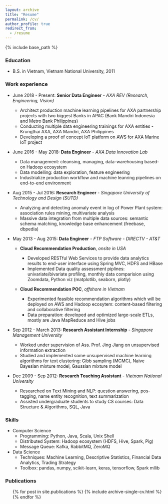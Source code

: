 ```yaml
---
layout: archive
title: "Resume"
permalink: /cv/
author_profile: true
redirect_from:
  - /resume
---
```


{% include base_path %}

### Education
* B.S. in Vietnam, Vietnam National University, 2011

### Work experience
* June 2018 - Present: <b>Senior Data Engineer</b> - <i>AXA REV (Research, Engineering, Vision)</i>
  * Architect production machine learning pipelines for AXA partnership projects with two biggest Banks in APAC (Bank Mandiri Indonesia and Metro Bank Philippines)
  * Conducting multiple data engineering trainings for AXA entities - Krungthai AXA, AXA Mandiri, AXA Philippines
  * Developing a proof of concept IoT platform on AWS for AXA Marine IoT project

* June 2016 - May 2018: <b>Data Engineer</b> - <i>AXA Data Innovation Lab</i>
  * Data management: cleansing, managing, data-warehousing based-on Hadoop ecosystem 
  * Data modelling: data exploration, feature engineering
  * Industrialize production workflow and machine leanring pipelines on end-to-end environment 

* Aug 2015 - Jul 2016: <b>Research Engineer</b> - <i>Singapore University of Technology and Design (SUTD)</i>
  * Analyzing and detecting anomaly event in log of  Power Plant system: association rules mining, multivariate analysis
  * Massive data integration from multiple data sources: semantic schema matching, knowledge base enhancement (freebase, dbpedia)
  
* May 2013 - Aug 2015: <b>Data Engineer</b> - <i>FTP Software - DIRECTV - AT&T</i>
  * <b>Cloud Recommendation Production</b>, <i>onsite in USA</i>
    * Developed RESTful Web Services to provide data analytics results to end-user interface using Spring MVC, HDFS and HBase
    * Implemented Data quality assessment piplines: univariate/bivariate profiling, monthly data comparision using Zoomdata, Python viz (matplotlib, seaborn, plotly)

  * <b>Cloud Recommendation POC</b>, <i>offshore in Vietnam</i>
    * Experimented feasible recommendation algorithms which will be deployed on AWS and Hadoop ecosytem: content-based filtering and collaborative filtering
    * Data preparation: developed and optimized large-scale ETLs, mostly are Java MapReduce and Hive jobs

* Sep 2012 - March 2013: <b>Research Assistant Internship</b> - <i>Singapore Management University</i>
  * Worked under supervision of Ass. Prof. Jing Jiang on unsupervised information extraction
  * Studied and implemented some unsupervised machine learning algorithms for text clustering: Gibb sampling (MCMC), Naive Bayesian mixture model, Gaussian mixture model

* Dec 2009 - Sep 2012: <b>Research Teaching Assistant</b> - <i>Vietnam National University</i>
  * Researched on Text Mining and NLP: question answering, pos-tagging, name entity recognition, text summarization
  * Assisted undergraduate students to study CS courses: Data Structure & Algorithms, SQL, Java

### Skills
* Computer Science
  * Programming: Python, Java, Scala, Unix Shell
  * Distributed System: Hadoop ecosystem (HDFS, Hive, Spark, Pig)
  * Message Queue: Kafka, RabbitMQ, ZeroMQ
* Data Science
  * Techniques: Machine Learning, Descriptive Statistics, Financial Data Analytics, Trading Strategy
  * Toolbox: pandas, numpy, scikit-learn, keras, tensorflow, Spark mllib

### Publications
  <ul>{% for post in site.publications %}
    {% include archive-single-cv.html %}
  {% endfor %}</ul>
